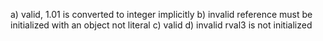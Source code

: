 a) valid, 1.01 is converted to integer implicitly 
b) invalid  reference must be initialized with an object not literal
c) valid
d) invalid rval3 is not initialized
